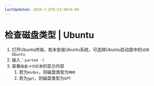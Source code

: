 ```yaml
---
lastUpdated: 2024-7-8T8:53:00+8:00
---
```


# 检查磁盘类型 | Ubuntu

1. 打开Ubuntu终端，若未安装Ubuntu系统，可选择Ubuntu启动盘中的`试用Ubuntu`
2. 输入：`parted -l`
3. 查看`磁盘`->`分区表`的显示内容
   1. 若为`msdos`，则磁盘类型为`MBR`
   2. 若为`gpt`，则磁盘类型为`GPT`
